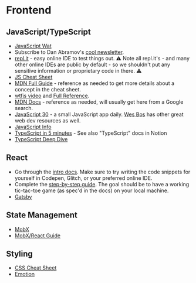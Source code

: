 # Frontend 

## JavaScript/TypeScript
* [JavaScript Wat](https://www.destroyallsoftware.com/talks/wat)
* Subscribe to Dan Abramov's [cool newsletter](https://justjavascript.com/).
* [repl.it](repl.it) - easy online IDE to test things out. ⚠️ Note all repl.it's - and many other online IDEs are public by default - so we shouldn't put any sensitive information or proprietary code in there. ⚠️
* [JS Cheat Sheet](https://htmlcheatsheet.com/js/)
* [MDN Full Guide](https://developer.mozilla.org/en-US/docs/Web/JavaScript/Guide) - reference as needed to get more details about a concept in the cheat sheet. 
* [wtfjs video](https://www.youtube.com/watch?v=et8xNAc2ic8) and [Full Reference](https://github.com/denysdovhan/wtfjs).
* [MDN Docs](https://developer.mozilla.org/en-US/docs/Web) - reference as needed, will usually get here from a Google search.
* [JavaScript 30](https://javascript30.com/) - a small JavaScript app daily. [Wes Bos](https://wesbos.com) has other great web dev resources as well. 
* [JavaScript Info](https://javascript.info/)
* [TypeScript in 5 minutes](https://www.typescriptlang.org/docs/handbook/typescript-in-5-minutes.html) - See also "TypeScript" docs in Notion
* [TypeScript Deep Dive](https://basarat.gitbook.io/typescript/)

## React 
* Go through the [intro docs](https://reactjs.org/docs/hello-world.html). Make sure to try writing the code snippets for yourself in Codepen, Glitch, or your preferred online IDE. 
* Complete the [step-by-step guide](https://reactjs.org/tutorial/tutorial.html). The goal should be to have a working tic-tac-toe game (as spec'd in the docs) on your local machine. 
* [Gatsby](https://www.gatsbyjs.org/docs/)

## State Management 
* [MobX](https://mobx.js.org/README.html)
* [MobX/React Guide](https://mobx.js.org/getting-started.html)

## Styling
* [CSS Cheat Sheet](https://htmlcheatsheet.com/css/)
* [Emotion](https://emotion.sh/docs/introduction)
